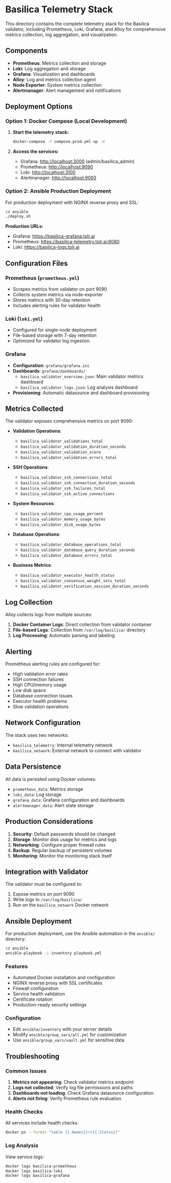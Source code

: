# Basilica Telemetry Stack

This directory contains the complete telemetry stack for the Basilica validator, including Prometheus, Loki, Grafana, and Alloy for comprehensive metrics collection, log aggregation, and visualization.

## Components

- **Prometheus**: Metrics collection and storage
- **Loki**: Log aggregation and storage
- **Grafana**: Visualization and dashboards
- **Alloy**: Log and metrics collection agent
- **Node Exporter**: System metrics collection
- **Alertmanager**: Alert management and notifications

## Deployment Options

### Option 1: Docker Compose (Local Development)

1. **Start the telemetry stack:**

   ```bash
   docker-compose -f compose.prod.yml up -d
   ```

2. **Access the services:**
   - Grafana: <http://localhost:3000> (admin/basilica_admin)
   - Prometheus: <http://localhost:9090>
   - Loki: <http://localhost:3100>
   - Alertmanager: <http://localhost:9093>

### Option 2: Ansible Production Deployment

For production deployment with NGINX reverse proxy and SSL:

```bash
cd ansible
./deploy.sh
```

**Production URLs:**

- Grafana: <https://basilica-grafana.tplr.ai>
- Prometheus: <https://basilica-telemetry.tplr.ai:8080>
- Loki: <https://basilica-logs.tplr.ai>

## Configuration Files

### Prometheus (`prometheus.yml`)

- Scrapes metrics from validator on port 9090
- Collects system metrics via node-exporter
- Stores metrics with 30-day retention
- Includes alerting rules for validator health

### Loki (`loki.yml`)

- Configured for single-node deployment
- File-based storage with 7-day retention
- Optimized for validator log ingestion

### Grafana

- **Configuration**: `grafana/grafana.ini`
- **Dashboards**: `grafana/dashboards/`
  - `basilica_validator_overview.json`: Main validator metrics dashboard
  - `basilica_validator_logs.json`: Log analysis dashboard
- **Provisioning**: Automatic datasource and dashboard provisioning

## Metrics Collected

The validator exposes comprehensive metrics on port 9090:

- **Validation Operations**:
  - `basilica_validator_validations_total`
  - `basilica_validator_validation_duration_seconds`
  - `basilica_validator_validation_score`
  - `basilica_validator_validation_errors_total`

- **SSH Operations**:
  - `basilica_validator_ssh_connections_total`
  - `basilica_validator_ssh_connection_duration_seconds`
  - `basilica_validator_ssh_failures_total`
  - `basilica_validator_ssh_active_connections`

- **System Resources**:
  - `basilica_validator_cpu_usage_percent`
  - `basilica_validator_memory_usage_bytes`
  - `basilica_validator_disk_usage_bytes`

- **Database Operations**:
  - `basilica_validator_database_operations_total`
  - `basilica_validator_database_query_duration_seconds`
  - `basilica_validator_database_errors_total`

- **Business Metrics**:
  - `basilica_validator_executor_health_status`
  - `basilica_validator_consensus_weight_sets_total`
  - `basilica_validator_verification_session_duration_seconds`

## Log Collection

Alloy collects logs from multiple sources:

1. **Docker Container Logs**: Direct collection from validator container
2. **File-based Logs**: Collection from `/var/log/basilica/` directory
3. **Log Processing**: Automatic parsing and labeling

## Alerting

Prometheus alerting rules are configured for:

- High validation error rates
- SSH connection failures
- High CPU/memory usage
- Low disk space
- Database connection issues
- Executor health problems
- Slow validation operations

## Network Configuration

The stack uses two networks:

- `basilica_telemetry`: Internal telemetry network
- `basilica_network`: External network to connect with validator

## Data Persistence

All data is persisted using Docker volumes:

- `prometheus_data`: Metrics storage
- `loki_data`: Log storage
- `grafana_data`: Grafana configuration and dashboards
- `alertmanager_data`: Alert state storage

## Production Considerations

1. **Security**: Default passwords should be changed
2. **Storage**: Monitor disk usage for metrics and logs
3. **Networking**: Configure proper firewall rules
4. **Backup**: Regular backup of persistent volumes
5. **Monitoring**: Monitor the monitoring stack itself

## Integration with Validator

The validator must be configured to:

1. Expose metrics on port 9090
2. Write logs to `/var/log/basilica/`
3. Run on the `basilica_network` Docker network

## Ansible Deployment

For production deployment, use the Ansible automation in the `ansible/` directory:

```bash
cd ansible
ansible-playbook -i inventory playbook.yml
```

### Features

- Automated Docker installation and configuration
- NGINX reverse proxy with SSL certificates
- Firewall configuration
- Service health validation
- Certificate rotation
- Production-ready security settings

### Configuration

- Edit `ansible/inventory` with your server details
- Modify `ansible/group_vars/all.yml` for customization
- Use `ansible/group_vars/vault.yml` for sensitive data

## Troubleshooting

### Common Issues

1. **Metrics not appearing**: Check validator metrics endpoint
2. **Logs not collected**: Verify log file permissions and paths
3. **Dashboards not loading**: Check Grafana datasource configuration
4. **Alerts not firing**: Verify Prometheus rule evaluation

### Health Checks

All services include health checks:

```bash
docker ps --format "table {{.Names}}\t{{.Status}}"
```

### Log Analysis

View service logs:

```bash
docker logs basilica-prometheus
docker logs basilica-loki
docker logs basilica-grafana
```

